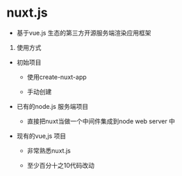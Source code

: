 # nuxt.js

* 基于vue.js 生态的第三方开源服务端渲染应用框架


1. 使用方式

  * 初始项目

    - 使用create-nuxt-app

    - 手动创建

  * 已有的node.js 服务端项目

    - 直接把nuxt当做一个中间件集成到node web server 中

  * 现有的vue,js 项目

    - 非常熟悉nuxt.js

    - 至少百分十之10代码改动



